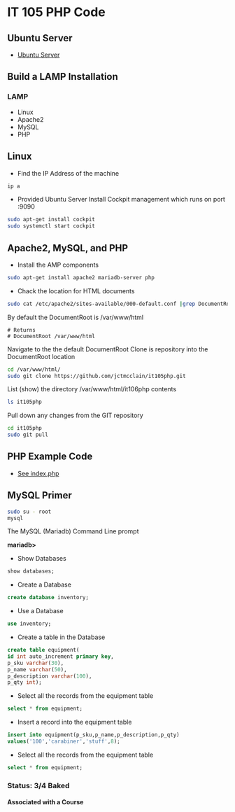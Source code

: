 # IT 105 PHP Code 

## Ubuntu Server
* [Ubuntu Server](https://ubuntu.com/download/server)


## Build a LAMP Installation 
### LAMP 
* Linux
* Apache2
* MySQL
* PHP

## Linux
* Find the IP Address of the machine

```bash
ip a
```

* Provided Ubuntu Server
  Install Cockpit management which runs on port :9090
  
```bash
sudo apt-get install cockpit
sudo systemctl start cockpit
```

## Apache2, MySQL, and PHP 

* Install the AMP components

```bash
sudo apt-get install apache2 mariadb-server php
```

* Chack the location for HTML documents

```bash
sudo cat /etc/apache2/sites-available/000-default.conf |grep DocumentRoot
```

By default the DocumentRoot is /var/www/html

```code
# Returns 
# DocumentRoot /var/www/html
```

Navigate to the the default DocumentRoot 
Clone is repository into the DocumentRoot location

```bash
cd /var/www/html/
sudo git clone https://github.com/jctmcclain/it105php.git
```

List (show) the directory /var/www/html/it106php contents

```bash
ls it105php
```

Pull down any changes from the GIT repository

```bash
cd it105php
sudo git pull 
```


## PHP Example Code
* [See index.php](index.php)

## MySQL Primer

```bash
sudo su - root
mysql
```

The MySQL (Mariadb) Command Line prompt 

**mariadb>**

* Show Databases 
```sql
show databases;
```

* Create a Database 
```sql
create database inventory;
```

* Use a Database 
```sql
use inventory;
```

* Create a table in the Database 
```sql 
create table equipment(
id int auto_increment primary key, 
p_sku varchar(30), 
p_name varchar(50),
p_description varchar(100), 
p_qty int);
```

* Select all the records from the equipment table
```sql
select * from equipment;
```

* Insert a record into the equipment table
```sql
insert into equipment(p_sku,p_name,p_description,p_qty)
values('100','carabiner','stuff',8);
```

* Select all the records from the equipment table
```sql
select * from equipment;
```

### Status: 3/4 Baked 
#### Associated with a Course

